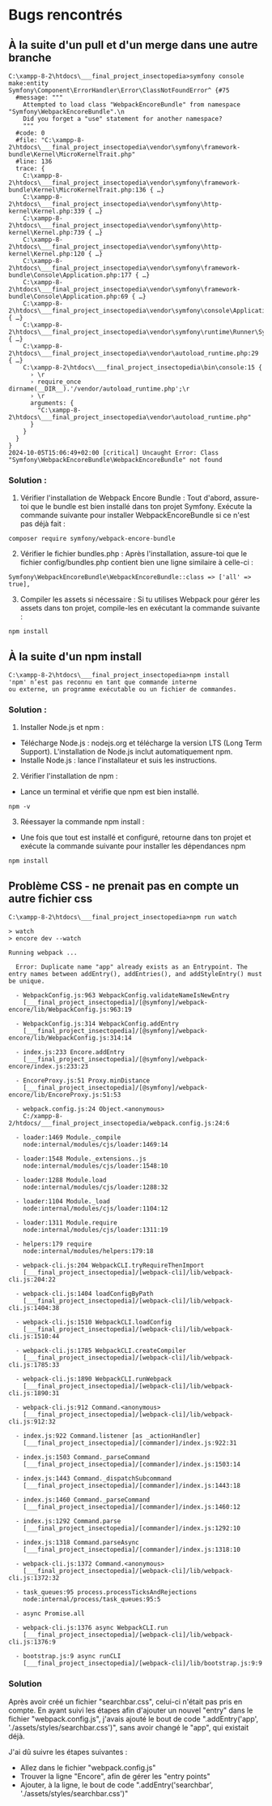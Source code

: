# Bugs rencontrés

## À la suite d'un pull et d'un merge dans une autre branche
```
C:\xampp-8-2\htdocs\___final_project_insectopedia>symfony console make:entity
Symfony\Component\ErrorHandler\Error\ClassNotFoundError^ {#75
  #message: """
    Attempted to load class "WebpackEncoreBundle" from namespace "Symfony\WebpackEncoreBundle".\n
    Did you forget a "use" statement for another namespace?
    """
  #code: 0
  #file: "C:\xampp-8-2\htdocs\___final_project_insectopedia\vendor\symfony\framework-bundle\Kernel\MicroKernelTrait.php"
  #line: 136
  trace: {
    C:\xampp-8-2\htdocs\___final_project_insectopedia\vendor\symfony\framework-bundle\Kernel\MicroKernelTrait.php:136 { …}
    C:\xampp-8-2\htdocs\___final_project_insectopedia\vendor\symfony\http-kernel\Kernel.php:339 { …}
    C:\xampp-8-2\htdocs\___final_project_insectopedia\vendor\symfony\http-kernel\Kernel.php:739 { …}
    C:\xampp-8-2\htdocs\___final_project_insectopedia\vendor\symfony\http-kernel\Kernel.php:120 { …}
    C:\xampp-8-2\htdocs\___final_project_insectopedia\vendor\symfony\framework-bundle\Console\Application.php:177 { …}
    C:\xampp-8-2\htdocs\___final_project_insectopedia\vendor\symfony\framework-bundle\Console\Application.php:69 { …}
    C:\xampp-8-2\htdocs\___final_project_insectopedia\vendor\symfony\console\Application.php:167 { …}
    C:\xampp-8-2\htdocs\___final_project_insectopedia\vendor\symfony\runtime\Runner\Symfony\ConsoleApplicationRunner.php:49 { …}
    C:\xampp-8-2\htdocs\___final_project_insectopedia\vendor\autoload_runtime.php:29 { …}
    C:\xampp-8-2\htdocs\___final_project_insectopedia\bin\console:15 {
      › \r
      › require_once dirname(__DIR__).'/vendor/autoload_runtime.php';\r
      › \r
      arguments: {
        "C:\xampp-8-2\htdocs\___final_project_insectopedia\vendor\autoload_runtime.php"
      }
    }
  }
}
2024-10-05T15:06:49+02:00 [critical] Uncaught Error: Class "Symfony\WebpackEncoreBundle\WebpackEncoreBundle" not found
```

### Solution :
1) Vérifier l'installation de Webpack Encore Bundle : Tout d'abord, assure-toi que le bundle est bien installé dans ton projet Symfony. Exécute la commande suivante pour installer WebpackEncoreBundle si ce n'est pas déjà fait :
```
composer require symfony/webpack-encore-bundle
```
2) Vérifier le fichier bundles.php : Après l'installation, assure-toi que le fichier config/bundles.php contient bien une ligne similaire à celle-ci :
```
Symfony\WebpackEncoreBundle\WebpackEncoreBundle::class => ['all' => true],
```
3) Compiler les assets si nécessaire : Si tu utilises Webpack pour gérer les assets dans ton projet, compile-les en exécutant la commande suivante :
```
npm install
```

## À la suite d'un npm install
```
C:\xampp-8-2\htdocs\___final_project_insectopedia>npm install
'npm' n’est pas reconnu en tant que commande interne
ou externe, un programme exécutable ou un fichier de commandes.
```

### Solution :
1) Installer Node.js et npm :
- Télécharge Node.js : nodejs.org et télécharge la version LTS (Long Term Support). L'installation de Node.js inclut automatiquement npm.
- Installe Node.js : lance l'installateur et suis les instructions.
2) Vérifier l'installation de npm : 
- Lance un terminal et vérifie que npm est bien installé.
```
npm -v
```
3) Réessayer la commande npm install : 
- Une fois que tout est installé et configuré, retourne dans ton projet et exécute la commande suivante pour installer les dépendances npm
```
npm install
```

## Problème CSS - ne prenait pas en compte un autre fichier css
```
C:\xampp-8-2\htdocs\___final_project_insectopedia>npm run watch

> watch
> encore dev --watch

Running webpack ...

  Error: Duplicate name "app" already exists as an Entrypoint. The entry names between addEntry(), addEntries(), and addStyleEntry() must be unique.

  - WebpackConfig.js:963 WebpackConfig.validateNameIsNewEntry
    [___final_project_insectopedia]/[@symfony]/webpack-encore/lib/WebpackConfig.js:963:19

  - WebpackConfig.js:314 WebpackConfig.addEntry
    [___final_project_insectopedia]/[@symfony]/webpack-encore/lib/WebpackConfig.js:314:14

  - index.js:233 Encore.addEntry
    [___final_project_insectopedia]/[@symfony]/webpack-encore/index.js:233:23

  - EncoreProxy.js:51 Proxy.minDistance
    [___final_project_insectopedia]/[@symfony]/webpack-encore/lib/EncoreProxy.js:51:53

  - webpack.config.js:24 Object.<anonymous>
    C:/xampp-8-2/htdocs/___final_project_insectopedia/webpack.config.js:24:6

  - loader:1469 Module._compile
    node:internal/modules/cjs/loader:1469:14

  - loader:1548 Module._extensions..js
    node:internal/modules/cjs/loader:1548:10

  - loader:1288 Module.load
    node:internal/modules/cjs/loader:1288:32

  - loader:1104 Module._load
    node:internal/modules/cjs/loader:1104:12

  - loader:1311 Module.require
    node:internal/modules/cjs/loader:1311:19

  - helpers:179 require
    node:internal/modules/helpers:179:18

  - webpack-cli.js:204 WebpackCLI.tryRequireThenImport
    [___final_project_insectopedia]/[webpack-cli]/lib/webpack-cli.js:204:22

  - webpack-cli.js:1404 loadConfigByPath
    [___final_project_insectopedia]/[webpack-cli]/lib/webpack-cli.js:1404:38

  - webpack-cli.js:1510 WebpackCLI.loadConfig
    [___final_project_insectopedia]/[webpack-cli]/lib/webpack-cli.js:1510:44

  - webpack-cli.js:1785 WebpackCLI.createCompiler
    [___final_project_insectopedia]/[webpack-cli]/lib/webpack-cli.js:1785:33

  - webpack-cli.js:1890 WebpackCLI.runWebpack
    [___final_project_insectopedia]/[webpack-cli]/lib/webpack-cli.js:1890:31

  - webpack-cli.js:912 Command.<anonymous>
    [___final_project_insectopedia]/[webpack-cli]/lib/webpack-cli.js:912:32

  - index.js:922 Command.listener [as _actionHandler]
    [___final_project_insectopedia]/[commander]/index.js:922:31

  - index.js:1503 Command._parseCommand
    [___final_project_insectopedia]/[commander]/index.js:1503:14

  - index.js:1443 Command._dispatchSubcommand
    [___final_project_insectopedia]/[commander]/index.js:1443:18

  - index.js:1460 Command._parseCommand
    [___final_project_insectopedia]/[commander]/index.js:1460:12

  - index.js:1292 Command.parse
    [___final_project_insectopedia]/[commander]/index.js:1292:10

  - index.js:1318 Command.parseAsync
    [___final_project_insectopedia]/[commander]/index.js:1318:10

  - webpack-cli.js:1372 Command.<anonymous>
    [___final_project_insectopedia]/[webpack-cli]/lib/webpack-cli.js:1372:32

  - task_queues:95 process.processTicksAndRejections
    node:internal/process/task_queues:95:5

  - async Promise.all

  - webpack-cli.js:1376 async WebpackCLI.run
    [___final_project_insectopedia]/[webpack-cli]/lib/webpack-cli.js:1376:9

  - bootstrap.js:9 async runCLI
    [___final_project_insectopedia]/[webpack-cli]/lib/bootstrap.js:9:9
```

### Solution
Après avoir créé un fichier "searchbar.css", celui-ci n'était pas pris en compte.
En ayant suivi les étapes afin d'ajouter un nouvel "entry" dans le fichier "webpack.config.js", j'avais ajouté le bout de code ".addEntry('app', './assets/styles/searchbar.css')", sans avoir changé le "app", qui existait déjà.

J'ai dû suivre les étapes suivantes :
- Allez dans le fichier "webpack.config.js"
- Trouver la ligne "Encore", afin de gérer les "entry points"
- Ajouter, à la ligne, le bout de code ".addEntry('searchbar', './assets/styles/searchbar.css')"